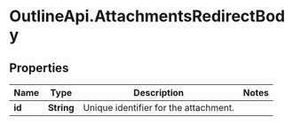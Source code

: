 # OutlineApi.AttachmentsRedirectBody

## Properties
Name | Type | Description | Notes
------------ | ------------- | ------------- | -------------
**id** | **String** | Unique identifier for the attachment. | 
